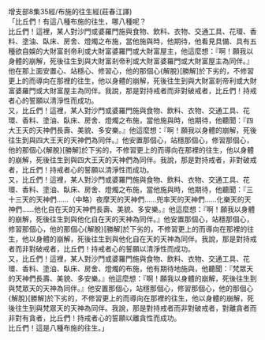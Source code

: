 增支部8集35經/布施的往生經(莊春江譯)  
「比丘們！有這八種布施的往生，哪八種呢？  
比丘們！這裡，某人對沙門或婆羅門施與食物、飲料、衣物、交通工具、花環、香料、塗油、臥床、房舍、燈燭之布施，當他施與時，他期待，他看見具備、具有五種欲自娛的大財富剎帝利或大財富婆羅門或大財富屋主，他這麼想：『啊！願我以身體的崩解，死後往生到與大財富剎帝利或大財富婆羅門或大財富屋主為同伴。』他在那上面安置心、站穩心、修習心，他的那個心{解脫}[勝解]於下劣的，不修習更上的而導向在那裡的往生，他以身體的崩解，死後往生到與大財富剎帝利或大財富婆羅門或大財富屋主為同伴。我說，那是對持戒者而非對破戒者，比丘們！持戒者心的誓願以清淨性而成功。  
又，比丘們！這裡，某人對沙門或婆羅門施與食物、飲料、衣物、交通工具、花環、香料、塗油、臥床、房舍、燈燭之布施，當他施與時，他期待，他聽聞：『四大王天的天神們長壽、美貌、多安樂。』他這麼想：『啊！願我以身體的崩解，死後往生到與四大王天的天神們為同伴。』他安置那個心，站穩那個心，修習那個心，他的那個心{解脫}[勝解]於下劣的，不修習更上的而導向在那裡的往生，他以身體的崩解，死後往生到與四大王天的天神們為同伴。我說，那是對持戒者，非對破戒者，比丘們！持戒者心的誓願以清淨性而成功。  
又，比丘們！這裡，某人對沙門或婆羅門施與食物、飲料、衣物、交通工具、花環、香料、塗油、臥床、房舍、燈燭之布施，當他施與時，他期待，他聽聞：『三十三天的天神們……（中略）夜摩天的天神們……兜率天的天神們……化樂天的天神們……他化自在天的天神們長壽、美貌、多安樂。』他這麼想：『啊！願我以身體的崩解，死後往生到與他化自在天的天神為同伴。』他安置那個心，站穩那個心，修習那個心，他的那個心{解脫}[勝解]於下劣的，不修習更上的而導向在那裡的往生，他以身體的崩解，死後往生到與他化自在天的天神為同伴。我說，那是對持戒者而非對破戒者，比丘們！持戒者心的誓願以清淨性而成功。  
又，比丘們！這裡，某人對沙門或婆羅門施與食物、飲料、衣物、交通工具、花環、香料、塗油、臥床、房舍、燈燭的布施，他有期待地施與，他聽聞：『梵眾天的天神們長壽、美貌、多安樂。』他這麼想：『啊！願我以身體的崩解，死後往生到與梵眾天的天神為同伴。』他安置那個心，站穩那個心，修習那個心，他的那個心{解脫}[勝解]於下劣的，不修習更上的而導向在那裡的往生，他以身體的崩解，死後往生到與梵眾天的天神為同伴。我說，那是對持戒者而非對破戒者，對離貪者而非對有貪者，比丘們！持戒者心的誓願以離貪性而成功。  
比丘們！這是八種布施的往生。」  
  
  
